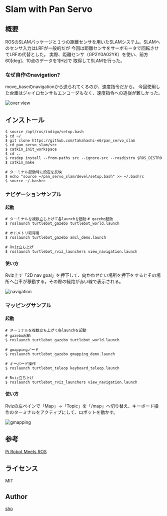 Slam with Pan Servo
====

## 概要
ROSのSLAMパッケージと１つの距離センサを用いたSLAMシステム。SLAMへのセンサ入力はLRFが一般的だが
今回は距離センサをサーボモータで回転させてLRFの代替とした。
実際、距離センサ（GP2Y0A02YK）を使い、前方60[deg]、10点のデータを1[Hz]で
取得してSLAMを行った。

### なぜ自作のnavigation?
move_baseのnavigationから送られてくるのが、速度指令だから。
今回使用した台車はジャイロセンサもエンコーダもなく、速度指令への追従が難しかった。

![over view](https://github.com/takahashi-e6/pan_servo_slam/blob/master/pict/overview.png "image")

## インストール

`$ source /opt/ros/indigo/setup.bash`  
`$ cd ~/`   
`$ git clone https://github.com/takahashi-e6/pan_servo_slam`  
`$ cd pan_servo_slam/src`  
`$ catkin_init_workspace`  
`$ cd ..`  
`$ rosdep install --from-paths src --ignore-src --rosdistro $ROS_DISTRO`  
`$ catkin_make`  

`# ターミナル起動時に設定を反映`  
`$ echo "source ~/pan_servo_slam/devel/setup.bash" >> ~/.bashrc`  
`$ source ~/.bashrc`  

### ナビゲーションサンプル

#### 起動

`# ターミナルを複数立ち上げて各launchを起動`
`# gazebo起動`  
`$ roslaunch turtlebot_gazebo turtlebot_world.launch`

`# オドメトリ取得用`  
`$ roslaunch turtlebot_gazebo amcl_demo.launch`

`# Rviz立ち上げ`  
`$ roslaunch turtlebot_rviz_launchers view_navigation.launch`

#### 使い方
Rviz上で「2D nav goal」を押下して、向かわせたい場所を押下をするとその場所へ台車が移動する。その際の経路が赤い線で表示される。

![navigation](https://github.com/takahashi-e6/pan_servo_slam/blob/master/pict/navigation.jpg "navigation")

### マッピングサンプル

#### 起動

`# ターミナルを複数立ち上げて各launchを起動`  
`# gazebo起動`  
`$ roslaunch turtlebot_gazebo turtlebot_world.launch`  

`# gmappingノード`  
`$ roslaunch turtlebot_gazebo gmapping_demo.launch`  

`# キーボード操作`  
`$ roslaunch turtlebot_teleop keyboard_teleop.launch`  

`# Rviz立ち上げ`  
`$ roslaunch turtlebot_rviz_launchers view_navigation.launch`  

#### 使い方
Rvizの左ペインで「Map」→「Topic」を「/map」へ切り替え、キーボード操作のターミナルをアクティブにして、ロボットを動かす。

![gmapping](https://github.com/takahashi-e6/pan_servo_slam/blob/master/pict/gmapping.gif "gmapping")

## 参考

[Pi Robot Meets ROS](http://www.pirobot.org/blog/0014/)

## ライセンス

MIT

## Author

[sho](https://github.com/takahashi-e6)
